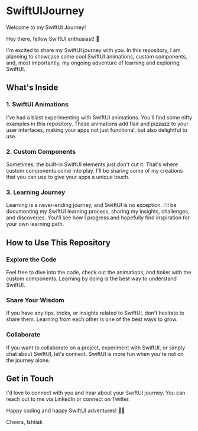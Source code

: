 # SwiftUIJourney
Welcome to my SwiftUI Journey!

Hey there, 
fellow SwiftUI enthusiast! 🚀

I'm excited to share my SwiftUI journey with you. In this repository, I am planning to showcase some cool SwiftUI animations, custom components, and, most importantly, my ongoing adventure of learning and exploring SwiftUI.

## What's Inside
### 1. SwiftUI Animations
I've had a blast experimenting with SwiftUI animations. You'll find some nifty examples in this repository. These animations add flair and pizzazz to your user interfaces, making your apps not just functional, but also delightful to use.

### 2. Custom Components
Sometimes, the built-in SwiftUI elements just don't cut it. That's where custom components come into play. I'll be sharing some of my creations that you can use to give your apps a unique touch.

### 3. Learning Journey
Learning is a never-ending journey, and SwiftUI is no exception. I'll be documenting my SwiftUI learning process, sharing my insights, challenges, and discoveries. You'll see how I progress and hopefully find inspiration for your own learning path.

## How to Use This Repository
### Explore the Code
Feel free to dive into the code, check out the animations, and tinker with the custom components. Learning by doing is the best way to understand SwiftUI.

### Share Your Wisdom
If you have any tips, tricks, or insights related to SwiftUI, don't hesitate to share them. Learning from each other is one of the best ways to grow.

### Collaborate
If you want to collaborate on a project, experiment with SwiftUI, or simply chat about SwiftUI, let's connect. SwiftUI is more fun when you're not on the journey alone.

## Get in Touch
I'd love to connect with you and hear about your SwiftUI journey. You can reach out to me via LinkedIn or connect on Twitter.

Happy coding and happy SwiftUI adventures! 🚀📱

Cheers,
Ishtiak





